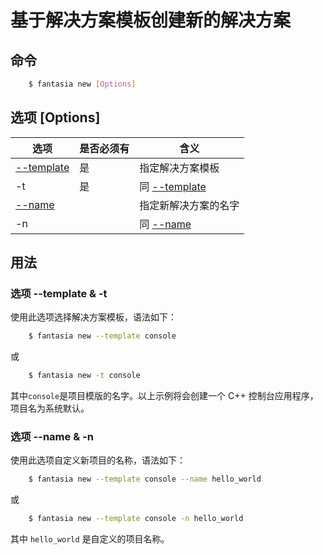 ﻿# 基于解决方案模板创建新的解决方案

## 命令
```bash
    $ fantasia new [Options]
```

## 选项 [Options]

| 选项                               | 是否必须有 | 含义 |
|----------------------------------|---|---|
| [--template](###-选项---template-&-t) | 是 | 指定解决方案模板 |
| -t                               | 是 | 同 [--template](###-选项---template-&-t)|
| [--name](###-选项---name-&--n)     |  |  指定新解决方案的名字 |
| -n                               |  |  同 [--name](###-选项---name-&--n) |


## 用法

### 选项 --template & -t
使用此选项选择解决方案模板，语法如下：
```bash
    $ fantasia new --template console
```
或
```bash
    $ fantasia new -t console
```
其中`console`是项目模版的名字。以上示例将会创建一个 C++ 控制台应用程序，项目名为系统默认。

### 选项 --name & -n
使用此选项自定义新项目的名称，语法如下：
```bash
    $ fantasia new --template console --name hello_world 
```
或
```bash
    $ fantasia new --template console -n hello_world
```
其中 `hello_world` 是自定义的项目名称。

